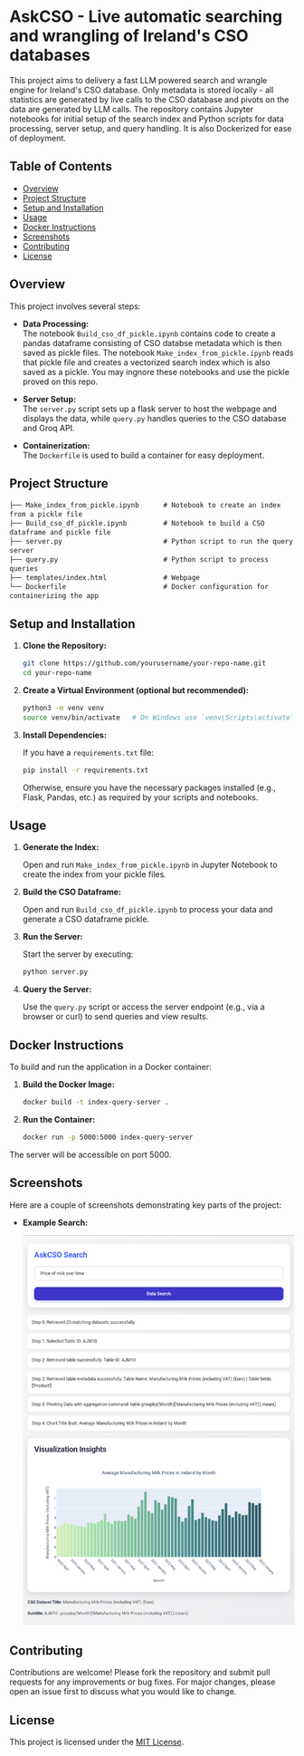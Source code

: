 # AskCSO - Live automatic searching and wrangling of Ireland's CSO databases

This project aims to delivery a fast LLM powered search and wrangle engine for Ireland's CSO database. Only metadata is stored locally - all statistics are generated by live calls to the CSO database and pivots on the data are generated by LLM calls. The repository contains Jupyter notebooks for initial setup of the search index and Python scripts for data processing, server setup, and query handling. It is also Dockerized for ease of deployment.

## Table of Contents

- [Overview](#overview)
- [Project Structure](#project-structure)
- [Setup and Installation](#setup-and-installation)
- [Usage](#usage)
- [Docker Instructions](#docker-instructions)
- [Screenshots](#screenshots)
- [Contributing](#contributing)
- [License](#license)

## Overview

This project involves several steps:

- **Data Processing:**  
  The notebook `Build_cso_df_pickle.ipynb` contains code to create a pandas dataframe consisting of CSO databse metadata which is then saved as pickle files.
  The notebook  `Make_index_from_pickle.ipynb` reads that pickle file and creates a vectorized search index which is also saved as a pickle. You may ingnore these notebooks and use the pickle proved on this repo.

- **Server Setup:**  
  The `server.py` script sets up a flask server to host the webpage and displays the data, while `query.py` handles queries to the CSO database and Groq API.

- **Containerization:**  
  The `Dockerfile` is used to build a container for easy deployment.

## Project Structure

```
├── Make_index_from_pickle.ipynb      # Notebook to create an index from a pickle file
├── Build_cso_df_pickle.ipynb         # Notebook to build a CSO dataframe and pickle file
├── server.py                         # Python script to run the query server
├── query.py                          # Python script to process queries
├── templates/index.html              # Webpage
└── Dockerfile                        # Docker configuration for containerizing the app
```

## Setup and Installation

1. **Clone the Repository:**

   ```bash
   git clone https://github.com/yourusername/your-repo-name.git
   cd your-repo-name
   ```

2. **Create a Virtual Environment (optional but recommended):**

   ```bash
   python3 -m venv venv
   source venv/bin/activate   # On Windows use `venv\Scripts\activate`
   ```

3. **Install Dependencies:**

   If you have a `requirements.txt` file:

   ```bash
   pip install -r requirements.txt
   ```

   Otherwise, ensure you have the necessary packages installed (e.g., Flask, Pandas, etc.) as required by your scripts and notebooks.

## Usage

1. **Generate the Index:**

   Open and run `Make_index_from_pickle.ipynb` in Jupyter Notebook to create the index from your pickle files.

2. **Build the CSO Dataframe:**

   Open and run `Build_cso_df_pickle.ipynb` to process your data and generate a CSO dataframe pickle.

3. **Run the Server:**

   Start the server by executing:

   ```bash
   python server.py
   ```

4. **Query the Server:**

   Use the `query.py` script or access the server endpoint (e.g., via a browser or curl) to send queries and view results.

## Docker Instructions

To build and run the application in a Docker container:

1. **Build the Docker Image:**

   ```bash
   docker build -t index-query-server .
   ```

2. **Run the Container:**

   ```bash
   docker run -p 5000:5000 index-query-server
   ```

The server will be accessible on port 5000.

## Screenshots

Here are a couple of screenshots demonstrating key parts of the project:

- **Example Search:**

  !["Price of milk over time"](Search_example.png)

## Contributing

Contributions are welcome! Please fork the repository and submit pull requests for any improvements or bug fixes. For major changes, please open an issue first to discuss what you would like to change.

## License

This project is licensed under the [MIT License](LICENSE).
